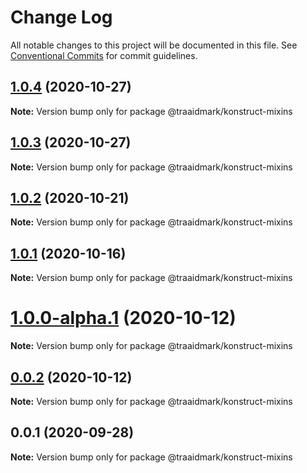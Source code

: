 # Change Log

All notable changes to this project will be documented in this file.
See [Conventional Commits](https://conventionalcommits.org) for commit guidelines.

## [1.0.4](https://github.com/traaidmark/konstruct/compare/@traaidmark/konstruct-mixins@1.0.3...@traaidmark/konstruct-mixins@1.0.4) (2020-10-27)

**Note:** Version bump only for package @traaidmark/konstruct-mixins





## [1.0.3](https://github.com/traaidmark/konstruct/compare/@traaidmark/konstruct-mixins@1.0.2...@traaidmark/konstruct-mixins@1.0.3) (2020-10-27)

**Note:** Version bump only for package @traaidmark/konstruct-mixins





## [1.0.2](https://github.com/traaidmark/konstruct/compare/@traaidmark/konstruct-mixins@1.0.1...@traaidmark/konstruct-mixins@1.0.2) (2020-10-21)

**Note:** Version bump only for package @traaidmark/konstruct-mixins





## [1.0.1](https://github.com/traaidmark/konstruct/compare/@traaidmark/konstruct-mixins@1.0.0-alpha.1...@traaidmark/konstruct-mixins@1.0.1) (2020-10-16)

**Note:** Version bump only for package @traaidmark/konstruct-mixins





# [1.0.0-alpha.1](https://github.com/traaidmark/konstruct/compare/@traaidmark/konstruct-mixins@0.0.2...@traaidmark/konstruct-mixins@1.0.0-alpha.1) (2020-10-12)

**Note:** Version bump only for package @traaidmark/konstruct-mixins





## [0.0.2](https://github.com/traaidmark/konstruct/compare/@traaidmark/konstruct-mixins@0.0.1...@traaidmark/konstruct-mixins@0.0.2) (2020-10-12)

**Note:** Version bump only for package @traaidmark/konstruct-mixins





## 0.0.1 (2020-09-28)

**Note:** Version bump only for package @traaidmark/konstruct-mixins
